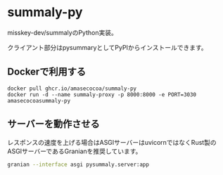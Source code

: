 # summaly-py
misskey-dev/summalyのPython実装。

クライアント部分はpysummaryとしてPyPIからインストールできます。

## Dockerで利用する
```
docker pull ghcr.io/amasecocoa/summaly-py
docker run -d --name summaly-proxy -p 8000:8000 -e PORT=3030 amasecocoasummaly-py
```

## サーバーを動作させる
レスポンスの速度を上げる場合はASGIサーバーはuvicornではなくRust製のASGIサーバーであるGranianを推奨しています。
```bash
granian --interface asgi pysummaly.server:app
```